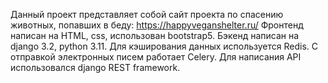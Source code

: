 Данный проект представляет собой сайт проекта по спасению животных, попавших в беду:
https://happyveganshelter.ru/
Фронтенд написан на HTML, css, использован bootstrap5.
Бэкенд написан на django 3.2, python 3.11. Для кэширования данных используется Redis.
С отправкой электронных писем работает Celery.
Для написания API использовался django REST framework.

